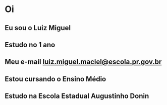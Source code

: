 # Oi
## Eu sou o Luiz Miguel
## Estudo no 1 ano
## Meu e-mail luiz.miguel.maciel@escola.pr.gov.br
## Estou cursando o Ensino Médio
## Estudo na Escola Estadual Augustinho Donin
